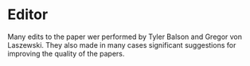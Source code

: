 # Editor

Many edits to the paper wer performed by Tyler Balson and Gregor von Laszewski.
They also made in many cases significant suggestions for improving the quality of the 
papers.
